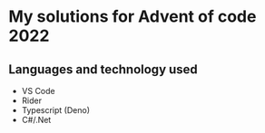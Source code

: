 # My solutions for Advent of code 2022

## Languages and technology used

- VS Code
- Rider
- Typescript (Deno)
- C#/.Net
